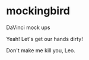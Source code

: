 mockingbird
===========

DaVinci mock ups

Yeah! Let's get our hands dirty!

Don't make me kill you, Leo.
